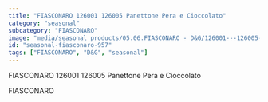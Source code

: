 ```yaml
---
title: "FIASCONARO 126001 126005 Panettone Pera e Cioccolato"
category: "seasonal"
subcategory: "FIASCONARO"
image: "media/seasonal products/05.06.FIASCONARO - D&G/126001---126005-Panettone-Pera-e-Cioccolato.jpg"
id: "seasonal-fiasconaro-957"
tags: ["FIASCONARO", "D&G", "seasonal"]
---
```


FIASCONARO 126001 126005 Panettone Pera e Cioccolato

FIASCONARO
